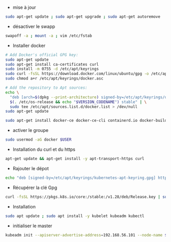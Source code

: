 - mise à jour
```sh
sudo apt-get update ; sudo apt-get upgrade ; sudo apt-get autoremove
```

- désactiver le swapp
```sh
swapoff -a ; mount -a ; vim /etc/fstab
```

- Installer docker
```sh
# Add Docker's official GPG key:
sudo apt-get update
sudo apt-get install ca-certificates curl
sudo install -m 0755 -d /etc/apt/keyrings
sudo curl -fsSL https://download.docker.com/linux/ubuntu/gpg -o /etc/apt/keyrings/docker.asc
sudo chmod a+r /etc/apt/keyrings/docker.asc

# Add the repository to Apt sources:
echo \
  "deb [arch=$(dpkg --print-architecture) signed-by=/etc/apt/keyrings/docker.asc] https://download.docker.com/linux/ubuntu \
  $(. /etc/os-release && echo "$VERSION_CODENAME") stable" | \
  sudo tee /etc/apt/sources.list.d/docker.list > /dev/null
sudo apt-get update
```
```sh
sudo apt-get install docker-ce docker-ce-cli containerd.io docker-buildx-plugin docker-compose-plugin
```

- activer le groupe
```sh
sudo usermod -aG docker $USER
```

- Installation du curl et du https
```sh
apt-get update && apt-get install -y apt-transport-https curl
```
- Rajouter le dépot
```sh
echo "deb [signed-by=/etc/apt/keyrings/kubernetes-apt-keyring.gpg] https://pkgs.k8s.io/core:/stable:/v1.28/deb/ /" | sudo tee /etc/apt/sources.list.d/kubernetes.list
```

- Récupérer la clé Gpg
```sh
curl -fsSL https://pkgs.k8s.io/core:/stable:/v1.28/deb/Release.key | sudo gpg --dearmor -o /etc/apt/keyrings/kubernetes-apt-keyring.gpg
```

- Installation 
```sh
sudo apt update ; sudo apt install -y kubelet kubeadm kubectl
```

- initialiser le master
```sh
kubeadm init --apiserver-advertise-address=192.168.56.101 --node-name $HOSTNAME --pod-network-cidr=10.244.0.0/16
```